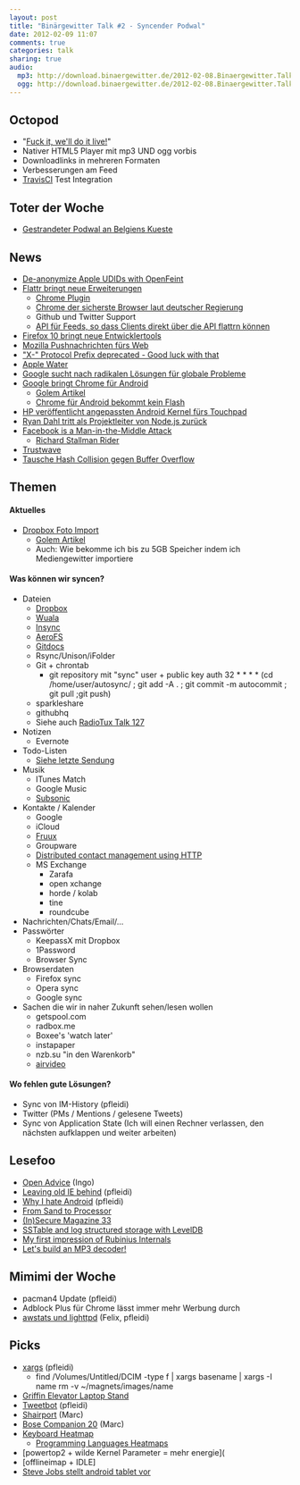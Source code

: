 ```yaml
---
layout: post
title: "Binärgewitter Talk #2 - Syncender Podwal"
date: 2012-02-09 11:07
comments: true
categories: talk
sharing: true
audio:
  mp3: http://download.binaergewitter.de/2012-02-08.Binaergewitter.Talk.2.mp3
  ogg: http://download.binaergewitter.de/2012-02-08.Binaergewitter.Talk.2.ogg
---
```

## Octopod

- "[Fuck it, we'll do it live!]( http://www.youtube.com/watch?v=2tJjNVVwRCY )"
- Nativer HTML5 Player mit mp3 UND ogg vorbis
- Downloadlinks in mehreren Formaten
- Verbesserungen am Feed
- [TravisCI](http://travis-ci.org/#!/Binaergewitter/binaergewitter.github.com/builds ) Test Integration

## Toter der Woche

- [Gestrandeter Podwal an Belgiens Kueste](http://www.kleinezeitung.at/nachrichten/chronik/2942716/gestrandeter-pottwal-belgiens-kueste-gestorben.story )

## News

- [De-anonymize Apple UDIDs with OpenFeint](http://corte.si/posts/security/openfeint-udid-deanonymization/index.html )
- [Flattr bringt neue Erweiterungen]( http://blog.flattr.net/2012/02/winter-update-github-tweets-extensions/ )
    * [Chrome Plugin]( https://chrome.google.com/webstore/detail/opjnhfkbdoopgfbefgbdkpjnbghffmln )
    * [Chrome der sicherste Browser laut deutscher Regierung](http://news.techeye.net/security/german-endorses-chrome-as-most-secure-browser )
    * Github und Twitter Support
    * [API für Feeds, so dass Clients direkt über die API flattrn können]( http://developers.flattr.net/feed/ )
- [Firefox 10 bringt neue Entwicklertools]( http://blog.mozilla.com/blog/2012/01/31/firefox-adds-powerful-new-developer-tools/ )
- [Mozilla Pushnachrichten fürs Web]( http://www.golem.de/news/mozilla-push-nachrichten-fuers-web-1202-89555.html )
- ["X-" Protocol Prefix deprecated - Good luck with that](http://tools.ietf.org/html/draft-ietf-appsawg-xdash-02 )
- [Apple Water](http://scoopertino.com/apple-blasts-into-supermarkets-with-revolutionary-apple-water/ )
- [Google sucht nach radikalen Lösungen für globale Probleme]( http://www.golem.de/news/solve-for-x-google-sucht-ideen-die-wie-science-fiction-klingen-1202-89582.html )
- [Google bringt Chrome für Android]( http://googleblog.blogspot.com/2012/02/introducing-chrome-for-android.html )
    * [Golem Artikel]( http://www.golem.de/news/browser-google-veroeffentlicht-chrome-fuer-android-1202-89619.html )
    * [Chrome für Android bekommt kein Flash]( http://www.golem.de/news/adobe-chrome-fuer-android-bekommt-kein-flash-1202-89623.html )
- [HP veröffentlicht angepassten Android Kernel fürs Touchpad]( http://www.golem.de/news/touchpad-hps-sourcecode-vom-unveroeffentlichten-android-kernel-1202-89642.html )
- [Ryan Dahl tritt als Projektleiter von Node.js zurück]( http://groups.google.com/group/nodejs/browse_thread/thread/85f6a3829bc64cb6?pli=1 )
- [Facebook is a Man-in-the-Middle Attack](http://www.itworld.com/it-managementstrategy/247344/facebooks-man-middle-attack-our-data )
    - [Richard Stallman Rider]( https://secure.mysociety.org/admin/lists/pipermail/developers-public/2011-October/007647.html )
- [Trustwave](http://www.heise.de/newsticker/meldung/Trustwave-verkaufte-Man-in-the-Middle-Zertifikat-1429722.html )
- [Tausche Hash Collision gegen Buffer Overflow](http://news.hitb.org/content/php-security-patch-creates-critical-vulnerability )

## Themen

#### Aktuelles

- [Dropbox Foto Import]( http://forums.dropbox.com/topic.php?id=52900 )
    * [Golem Artikel]( http://www.golem.de/news/cloudspeicher-dropbox-verschenkt-4-5-gbyte-zusatzspeicher-1202-89566.html )
    * Auch: Wie bekomme ich bis zu 5GB Speicher indem ich Mediengewitter importiere

#### Was können wir syncen?

- Dateien
    * [Dropbox](https://www.dropbox.com/referrals/NTM2OTk0Mjk?src=global9 )
    * [Wuala](http://www.wuala.com/de/ )
    * [Insync](https://www.insynchq.com )
    * [AeroFS](http://www.aerofs.com/ )
    * [Gitdocs]( https://github.com/bazaarlabs/gitdocs )
    * Rsync/Unison/iFolder
    * Git + chrontab
        - git repository mit "sync" user + public key auth
        32 * * * * (cd /home/user/autosync/ ; git add -A . ; git commit -m autocommit ; git pull ;git push)
    * sparkleshare
    * githubhq
    * Siehe auch [RadioTux Talk 127]( http://blog.radiotux.de/2011/04/21/radiotux-talk-127-mersenne-primzahl/ )
- Notizen
    * Evernote
- Todo-Listen
    * [Siehe letzte Sendung]( http://blog.binaergewitter.de/blog/2012/02/02/binaergewitter-talk-number-1-klettphone/ )
- Musik
    * ITunes Match
    * Google Music
    * [Subsonic](http://www.subsonic.org/pages/index.jsp )
- Kontakte / Kalender
    * Google
    * iCloud
    * [Fruux](http://fruux.com/)
    * Groupware
    * [Distributed contact management using HTTP]( http://blog.roothausen.de/2010/10/25/distributed-contact-management-using-http/ )
    * MS Exchange
        - Zarafa
        - open xchange
        - horde / kolab
        - tine
        - roundcube
- Nachrichten/Chats/Email/...
- Passwörter
    * KeepassX mit Dropbox
    * 1Password
    * Browser Sync
- Browserdaten
    * Firefox sync
    * Opera sync
    * Google sync
- Sachen die wir in naher Zukunft sehen/lesen wollen
    * getspool.com
    * radbox.me
    * Boxee's 'watch later'
    * instapaper
    * nzb.su "in den Warenkorb"
    * [airvideo](http://airvideoapp.com/)

#### Wo fehlen gute Lösungen?

- Sync von IM-History (pfleidi)
- Twitter (PMs / Mentions / gelesene Tweets)
- Sync von Application State (Ich will einen Rechner verlassen, den nächsten aufklappen und weiter arbeiten)

## Lesefoo

- [Open Advice](http://open-advice.org/ ) (Ingo)
- [Leaving old IE behind]( http://jonikorpi.com/leaving-old-IE-behind/ ) (pfleidi)
- [Why I hate Android]( http://parislemon.com/post/15604811641/why-i-hate-android ) (pfleidi)
- [From Sand to Processor](http://umumble.com/blogs/company_intel/385/ )
- [(In)Secure Magazine 33](http://www.net-security.org/insecuremag.php )
- [SSTable and log structured storage with LevelDB](http://www.igvita.com/2012/02/06/sstable-and-log-structured-storage-leveldb/ )
- [My first impression of Rubinius Internals](http://patshaughnessy.net/2012/1/25/my-first-impression-of-rubinius-internals )
- [Let's build an MP3 decoder!](http://blog.bjrn.se/2008/10/lets-build-mp3-decoder.html )

## Mimimi der Woche

- pacman4 Update (pfleidi)
- Adblock Plus für Chrome lässt immer mehr Werbung durch
- [awstats und lighttpd](http://euer.krebsco.de/blog/2012/02/06/awstats-and-lighttpd/ ) (Felix, pfleidi)

## Picks

- [xargs]( http://www.cyberciti.biz/faq/linux-unix-bsd-xargs-construct-argument-lists-utility/ ) (pfleidi)
    * find /Volumes/Untitled/DCIM -type f | xargs basename | xargs -I name rm -v ~/magnets/images/name
- [Griffin Elevator Laptop Stand]( https://www.amazon.de/dp/B000NCY0GU/ref=as_li_ss_til?tag=retinacast-21 )
- [Tweetbot]( http://tapbots.com/software/tweetbot/ ) (pfleidi)
- [Shairport](https://github.com/albertz/shairport ) (Marc)
- [Bose Companion 20](http://amzn.to/zXXLaH ) (Marc)
- [Keyboard Heatmap](http://www.patrick-wied.at/projects/heatmap-keyboard/ )
    * [Programming Languages Heatmaps]( http://www.mahdiyusuf.com/post/9947002105/most-pressed-keys-and-programming-syntaxes-1 )
- [powertop2 + wilde Kernel Parameter = mehr energie](
- [offlineimap + IDLE]
- [Steve Jobs stellt android tablet vor](http://www.youtube.com/watch?v=Dy9MtG8jbE4 )


